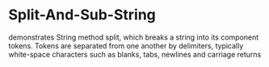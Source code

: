 # Split-And-Sub-String
demonstrates String method split, which breaks a string into its component tokens. Tokens are separated from one another by delimiters, typically white-space characters such as blanks, tabs, newlines and carriage returns
